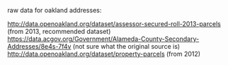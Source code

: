 raw data for oakland addresses:

http://data.openoakland.org/dataset/assessor-secured-roll-2013-parcels (from 2013, recommended dataset)
https://data.acgov.org/Government/Alameda-County-Secondary-Addresses/8e4s-7f4v (not sure what the original source is)
http://data.openoakland.org/dataset/property-parcels (from 2012)

